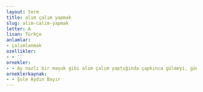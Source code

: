 ```yaml
---
layout: term
title: alım çalım yapmak
slug: alim-calim-yapmak
letter: A
lisan: Türkçe
anlamlar:
- çalımlanmak
ozellikler:
- - ''
ornekler:
- - Ay nazlı bir maşuk gibi alım çalım yaptığında çapkınca gülmeyi, günü, güneşi ben bilirim.
orneklerkaynak:
- - Şule Aydın Bayır
---
```

